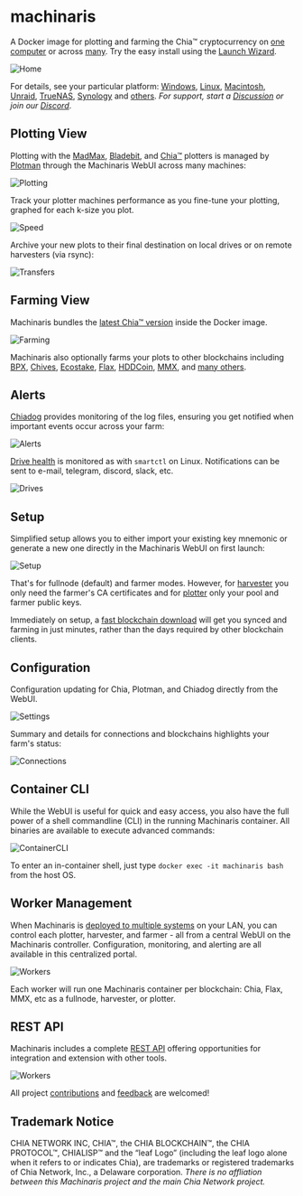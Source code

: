 # machinaris

A Docker image for plotting and farming the Chia™ cryptocurrency on [one computer](https://github.com/guydavis/machinaris/wiki/Docker) or across [many](https://github.com/guydavis/machinaris/wiki/Workers).  Try the easy install using the [Launch Wizard](https://machinaris.app).

![Home](https://raw.githubusercontent.com/guydavis/machinaris-unraid/master/docs/img/machinaris_home.png)

For details, see your particular platform: [Windows](https://github.com/guydavis/machinaris/wiki/Windows), [Linux](https://github.com/guydavis/machinaris/wiki/Linux), [Macintosh](https://github.com/guydavis/machinaris/wiki/MacOS), [Unraid](https://github.com/guydavis/machinaris/wiki/Unraid), [TrueNAS](https://github.com/guydavis/machinaris/wiki/TrueNAS), [Synology](https://github.com/guydavis/machinaris/wiki/Synology) and [others](https://github.com/guydavis/machinaris/wiki/Docker).  *For support, start a [Discussion](https://github.com/guydavis/machinaris/discussions) or join our [Discord](https://discord.gg/mX4AtMTt87)*.

## Plotting View

Plotting with the [MadMax](https://github.com/madMAx43v3r/chia-plotter), [Bladebit](https://github.com/harold-b/bladebit), and [Chia™](https://github.com/Chia-Network/chia-blockchain) plotters is managed by [Plotman](https://github.com/ericaltendorf/plotman) through the Machinaris WebUI across many machines:

![Plotting](https://raw.githubusercontent.com/guydavis/machinaris-unraid/master/docs/img/machinaris_plotting.png)

Track your plotter machines performance as you fine-tune your plotting, graphed for each k-size you plot.

![Speed](https://raw.githubusercontent.com/guydavis/machinaris-unraid/master/docs/img/plotting_speed_chart.png)

Archive your new plots to their final destination on local drives or on remote harvesters (via rsync):

![Transfers](https://raw.githubusercontent.com/guydavis/machinaris-unraid/master/docs/img/archiving_transfers.png)

## Farming View

Machinaris bundles the [latest Chia™ version](https://github.com/Chia-Network/chia-blockchain/wiki/INSTALL#ubuntudebian) inside the Docker image.

![Farming](https://raw.githubusercontent.com/guydavis/machinaris-unraid/master/docs/img/machinaris_farming.png)

Machinaris also optionally farms your plots to other blockchains including [BPX](https://github.com/guydavis/machinaris/wiki/BPX), [Chives](https://github.com/guydavis/machinaris/wiki/Chives), [Ecostake](https://github.com/guydavis/machinaris/wiki/Ecostake), [Flax](https://github.com/guydavis/machinaris/wiki/Flax), [HDDCoin](https://github.com/guydavis/machinaris/wiki/HDDCoin), [MMX](https://github.com/guydavis/machinaris/wiki/MMX), and [many others](https://github.com/guydavis/machinaris/wiki/Forks).

## Alerts

[Chiadog](https://github.com/guydavis/machinaris/wiki/ChiaDog) provides monitoring of the log files, ensuring you get notified when important events occur across your farm:

![Alerts](https://raw.githubusercontent.com/guydavis/machinaris-unraid/master/docs/img/ChiaDog-1-Example.png)

[Drive health](https://github.com/guydavis/machinaris/wiki/Drives) is monitored as with `smartctl` on Linux. Notifications can be sent to e-mail, telegram, discord, slack, etc.

![Drives](https://raw.githubusercontent.com/guydavis/machinaris-unraid/master/docs/img/drives_grid.png)

## Setup

Simplified setup allows you to either import your existing key mnemonic or generate a new one directly in the Machinaris WebUI on first launch:

![Setup](https://raw.githubusercontent.com/guydavis/machinaris-unraid/master/docs/img/machinaris_setup.png)

That's for fullnode (default) and farmer modes. However, for [harvester](https://github.com/guydavis/machinaris/wiki/Docker#harvester-only) you only need the farmer's CA certificates and for [plotter](https://github.com/guydavis/machinaris/wiki/Docker#plotter-only) only your pool and farmer public keys.

Immediately on setup, a [fast blockchain download](https://github.com/guydavis/machinaris/wiki/Keys#blockchain-initialization) will get you synced and farming in just minutes, rather than the days required by other blockchain clients.

## Configuration

Configuration updating for Chia, Plotman, and Chiadog directly from the WebUI.  

![Settings](https://raw.githubusercontent.com/guydavis/machinaris-unraid/master/docs/img/machinaris_settings.png)

Summary and details for connections and blockchains highlights your farm's status:

![Connections](https://raw.githubusercontent.com/guydavis/machinaris-unraid/master/docs/img/geolocation.png)

## Container CLI

While the WebUI is useful for quick and easy access, you also have the full power of a shell commandline (CLI) in the running Machinaris container.  All binaries are available to execute advanced commands:

![ContainerCLI](https://raw.githubusercontent.com/guydavis/machinaris-unraid/master/docs/img/machinaris_container_cli.png)

To enter an in-container shell, just type `docker exec -it machinaris bash` from the host OS.

## Worker Management

When Machinaris is [deployed to multiple systems](https://github.com/guydavis/machinaris/wiki/Workers) on your LAN, you can control each plotter, harvester, and farmer - all from a central WebUI on the Machinaris controller.  Configuration, monitoring, and alerting are all available in this centralized portal.

![Workers](https://raw.githubusercontent.com/guydavis/machinaris-unraid/master/docs/img/machinaris_workers.png)

Each worker will run one Machinaris container per blockchain: Chia, Flax, MMX, etc as a fullnode, harvester, or plotter.

## REST API

Machinaris includes a complete [REST API](api/machinaris.postman_collection.json) offering opportunities for integration and extension with other tools.

![Workers](https://raw.githubusercontent.com/guydavis/machinaris-unraid/master/docs/img/machinaris_api.png)

All project [contributions](.github/CONTRIBUTING.md) and [feedback](https://github.com/guydavis/machinaris/discussions) are welcomed!  

## Trademark Notice
CHIA NETWORK INC, CHIA™, the CHIA BLOCKCHAIN™, the CHIA PROTOCOL™, CHIALISP™ and the “leaf Logo” (including the leaf logo alone when it refers to or indicates Chia), are trademarks or registered trademarks of Chia Network, Inc., a Delaware corporation. *There is no affliation between this Machinaris project and the main Chia Network project.*
